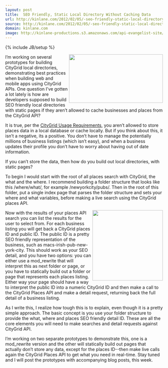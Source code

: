 ```yaml
---
layout: post
title:  SEO Friendly, Static Local Directory Without Caching Data
url: http://kinlane.com/2012/02/05/-seo-friendly-static-local-directory-without-caching-data/
source: http://kinlane.com/2012/02/05/-seo-friendly-static-local-directory-without-caching-data/
domain: kinlane.com
image: http://kinlane-productions.s3.amazonaws.com/api-evangelist-site/blog/seo-google-yahoo-bing.jpg
---
```

{% include JB/setup %}<p><a href="http://www.citygridmedia.com/"><img class="aligncenter size-medium wp-image-619" title="CityGrid" src="http://www.citygridmedia.com/developer/wp-content/uploads/2012/02/CityGrid-300x155.png" alt="" width="300" height="155" align="right" /></a>I&rsquo;m working on several prototypes for building CityGrid local directories, demonstrating best practices when building web and mobile apps using CityGrid APIs. One question I&rsquo;ve gotten a lot lately is how are developers supposed to build SEO friendly local directories with static pages if they aren&rsquo;t allowed to cache businesses and places from the CityGrid API?</p>
<p>It is true, per the&nbsp;<a title="CityGrid Usage Requirements" href="http://docs.citygridmedia.com/display/citygridv2/Usage+Requirements">CityGrid Usage Requirements</a>,&nbsp;you aren&rsquo;t allowed to store places data in a local database or cache locally. But if you think about this, it isn&rsquo;t a negative, its a positive. You don&rsquo;t have to manage the potentially millions of business listings (which isn&rsquo;t easy), and when a business updates their profile you don&rsquo;t have to worry about having out of date information.</p>
<p>If you can&rsquo;t store the data, then how do you build out local directories, with static pages?</p>
<p>To begin I would start with the root of all places search with CityGrid, the what and the where. I recommend building a folder structure that looks like this /where/what/, for example /newyorkcity/pubs/. Then in the root of this folder, put a single index page that parses the folder structure and sets your where and what variables, before making a live search using the CityGrid places API.</p>
<p><img class="aligncenter size-medium wp-image-620" title="seo-google-yahoo-bing" src="http://www.citygridmedia.com/developer/wp-content/uploads/2012/02/seo-google-yahoo-bing-300x249.jpg" alt="" width="225" align="right" />Now with the results of your places API search you can list the results for the user to select from. For each business listing you will get back a CityGrid places ID and public ID. The public ID is a pretty SEO friendly representation of the business, such as macs-irish-pub-new-york-city. This should work as your SEO detail, and you have two options: you can either use a mod_rewrite that will interpret this as next folder or page, or you have to statically build out a folder or page that represents each places listing. Either way your page should have a way to interpret the public ID into a numeric CityGrid ID and then make a call to the CityGrid Places API and make a detail request, returning back the full detail of a business listing.</p>
<p>As I write this, I realize how tough this is to explain, even though it is a pretty simple approach. The basic concept is you use your folder structure to provide the what, where and places SEO friendly detail ID. These are all the core elements you will need to make searches and detail requests against CityGrid API.</p>
<p>I&rsquo;m working on two separate prototypes to demonstrate this, one is a mod_rewrite version and the other will statically build out pages that actually don&rsquo;t store any data, except for the places ID--then make live calls again the CityGrid Places API to get what you need in real-time. Stay tuned and I will post the prototypes with accompanying blog posts, this week.<span style="white-space: pre;"> </span></p>